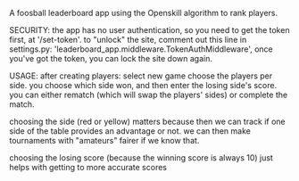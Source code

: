 A foosball leaderboard app using the Openskill algorithm to rank players.

SECURITY:
the app has no user authentication, so you need to get the token first, at '/set-token'. 
to "unlock" the site, comment out this line in settings.py: 'leaderboard_app.middleware.TokenAuthMiddleware',
once you've got the token, you can lock the site down again.

USAGE:
after creating players:
select new game
choose the players per side. 
you choose which side won, and then enter the losing side's score.
you can either rematch (which will swap the players' sides) or complete the match.

choosing the side (red or yellow) matters because then we can track if one side of the table provides an advantage or not. we can then make tournaments with "amateurs" fairer if we know that.

choosing the losing score (because the winning score is always 10) just helps with getting to more accurate scores
